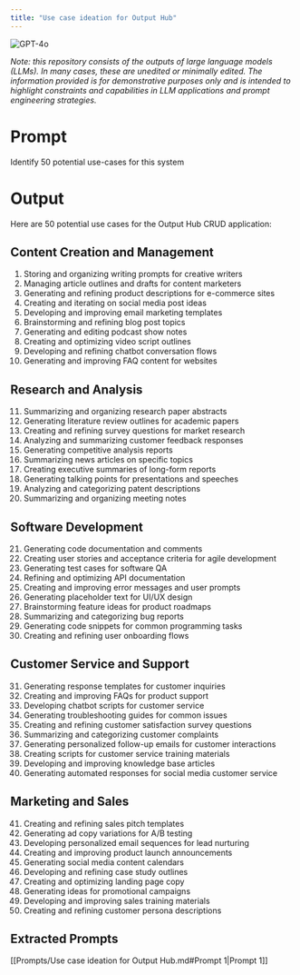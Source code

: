```yaml
---
title: "Use case ideation for Output Hub"
---
```

![GPT-4o](https://img.shields.io/badge/GPT--4o-3333FF?style=for-the-badge&logo=openai&logoColor=white)



*Note: this repository consists of the outputs of large language models (LLMs). In many cases, these are unedited or minimally edited. The information provided is for demonstrative purposes only and is intended to highlight constraints and capabilities in LLM applications and prompt engineering strategies.*


# Prompt

Identify 50 potential use-cases for this system
# Output

Here are 50 potential use cases for the Output Hub CRUD application:

## Content Creation and Management

1. Storing and organizing writing prompts for creative writers
2. Managing article outlines and drafts for content marketers
3. Generating and refining product descriptions for e-commerce sites
4. Creating and iterating on social media post ideas
5. Developing and improving email marketing templates
6. Brainstorming and refining blog post topics
7. Generating and editing podcast show notes
8. Creating and optimizing video script outlines
9. Developing and refining chatbot conversation flows
10. Generating and improving FAQ content for websites

## Research and Analysis 

11. Summarizing and organizing research paper abstracts
12. Generating literature review outlines for academic papers
13. Creating and refining survey questions for market research
14. Analyzing and summarizing customer feedback responses
15. Generating competitive analysis reports
16. Summarizing news articles on specific topics
17. Creating executive summaries of long-form reports
18. Generating talking points for presentations and speeches
19. Analyzing and categorizing patent descriptions
20. Summarizing and organizing meeting notes

## Software Development

21. Generating code documentation and comments
22. Creating user stories and acceptance criteria for agile development
23. Generating test cases for software QA
24. Refining and optimizing API documentation
25. Creating and improving error messages and user prompts
26. Generating placeholder text for UI/UX design
27. Brainstorming feature ideas for product roadmaps
28. Summarizing and categorizing bug reports
29. Generating code snippets for common programming tasks
30. Creating and refining user onboarding flows

## Customer Service and Support

31. Generating response templates for customer inquiries
32. Creating and improving FAQs for product support
33. Developing chatbot scripts for customer service
34. Generating troubleshooting guides for common issues
35. Creating and refining customer satisfaction survey questions
36. Summarizing and categorizing customer complaints
37. Generating personalized follow-up emails for customer interactions
38. Creating scripts for customer service training materials
39. Developing and improving knowledge base articles
40. Generating automated responses for social media customer service

## Marketing and Sales

41. Creating and refining sales pitch templates
42. Generating ad copy variations for A/B testing
43. Developing personalized email sequences for lead nurturing
44. Creating and improving product launch announcements
45. Generating social media content calendars
46. Developing and refining case study outlines
47. Creating and optimizing landing page copy
48. Generating ideas for promotional campaigns
49. Developing and improving sales training materials
50. Creating and refining customer persona descriptions

 ## Extracted Prompts
[[Prompts/Use case ideation for Output Hub.md#Prompt 1|Prompt 1]]
